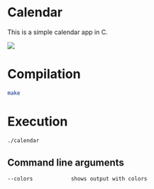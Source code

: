 # Calendar

This is a simple calendar app in C.

<p align="left"><img src="https://blog.pleets.org/img/articles/pleets_calendar_v_0_1.png"></p>

# Compilation

```bash
make
```

# Execution

```bash
./calendar
```

## Command line arguments

```bash
--colors            shows output with colors
```